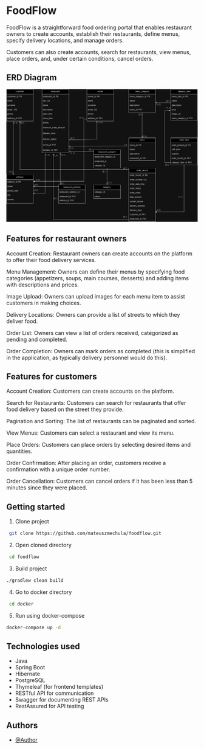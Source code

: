 # FoodFlow

FoodFlow is a straightforward food ordering portal that enables restaurant owners to create accounts, establish their
restaurants, define menus, specify delivery locations, and manage orders.

Customers can also create accounts, search for restaurants,
view menus, place orders, and, under certain conditions,
cancel orders.

## ERD Diagram

![ERD Diagram](src/main/resources/diagramERD-foodflow.png)

## Features for restaurant owners

Account Creation: Restaurant owners can create accounts on the platform to offer their food delivery services.

Menu Management: Owners can define their menus by specifying food categories (appetizers, soups, main courses,
desserts) and adding items with descriptions and prices.

Image Upload: Owners can upload images for each menu item to assist customers in making choices.

Delivery Locations: Owners can provide a list of streets to which they deliver food.

Order List: Owners can view a list of orders received, categorized as pending and completed.

Order Completion: Owners can mark orders as completed (this is simplified in the application,
as typically delivery personnel would do this).

## Features for customers

Account Creation: Customers can create accounts on the platform.

Search for Restaurants: Customers can search for restaurants that offer food delivery based on the street they provide.

Pagination and Sorting: The list of restaurants can be paginated and sorted.

View Menus: Customers can select a restaurant and view its menu.

Place Orders: Customers can place orders by selecting desired items and quantities.

Order Confirmation: After placing an order, customers receive a confirmation with a unique order number.

Order Cancellation: Customers can cancel orders if it has been less than 5 minutes since they were placed.

## Getting started

1. Clone project

  ``` bash      
   git clone https://github.com/mateuszmechula/foodflow.git
  ```

2. Open cloned directory
  ``` bash      
   cd foodflow
  ```

3. Build project

  ``` bash
  ./gradlew clean build
  ```

4. Go to docker directory

  ``` bash      
   cd docker
  ```

5. Run using docker-compose 

  ``` bash
  docker-compose up -d
  ```

## Technologies used

- Java
- Spring Boot
- Hibernate
- PostgreSQL
- Thymeleaf (for frontend templates)
- RESTful API for communication
- Swagger for documenting REST APIs
- RestAssured for API testing

## Authors

- [@Author](https://www.github.com/MateuszMechula)
